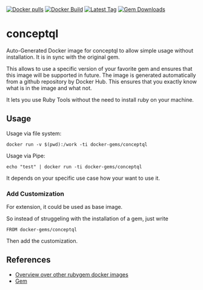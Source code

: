 [![Docker pulls](https://img.shields.io/docker/pulls/rubygem/conceptql.svg)](https://hub.docker.com/r/rubygem/conceptql/)
[![Docker Build](https://img.shields.io/docker/automated/rubygem/conceptql.svg)](https://hub.docker.com/r/rubygem/conceptql/)
[![Latest Tag](https://img.shields.io/github/tag/docker-rubygem/conceptql.svg)](https://hub.docker.com/r/rubygem/conceptql/)
[![Gem Downloads](https://img.shields.io/gem/dt/conceptql.svg)](https://rubygems.org/gems/conceptql/)
# conceptql

Auto-Generated Docker image for conceptql to allow simple usage without installation.
It is in sync with the original gem.

This allows to use a specific version of your favorite gem and ensures that this image will be supported in future.
The image is generated automatically from a github repository by Docker Hub.
This ensures that you exactly know what is in the image and what not.

It lets you use Ruby Tools without the need to install ruby on your machine.

## Usage

Usage via file system:

`docker run -v $(pwd):/work -ti docker-gems/conceptql`

Usage via Pipe:

`echo "test" | docker run -ti docker-gems/conceptql`

It depends on your specific use case how your want to use it.

### Add Customization

For extension, it could be used as base image.

So instead of struggeling with the installation of a gem, just write

`FROM docker-gems/conceptql`

Then add the customization.

## References

 - [Overview over other rubygem docker images](https://github.com/thinkbot/docker-rubygem)
 - [Gem](https://rubygems.org/gems/conceptql/)
